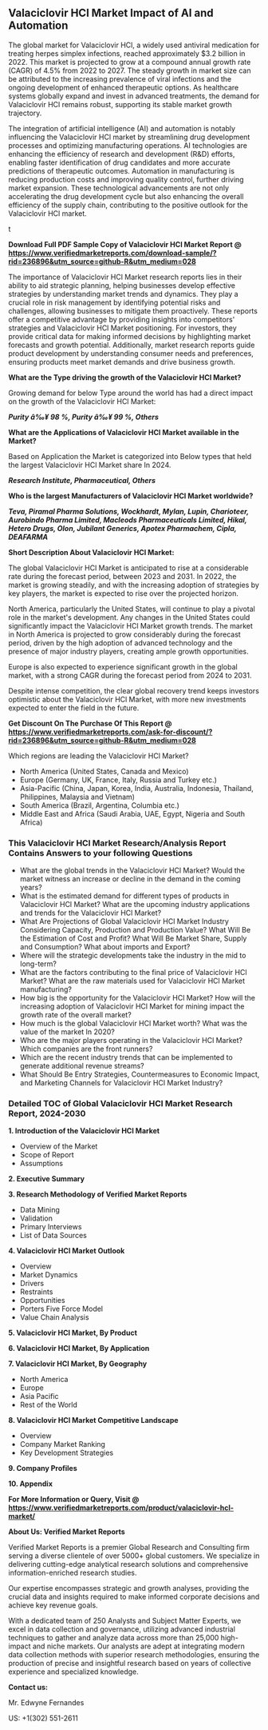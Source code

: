 <h2>Valaciclovir HCl Market Impact of AI and Automation</h2><p>The global market for Valaciclovir HCl, a widely used antiviral medication for treating herpes simplex infections, reached approximately $3.2 billion in 2022. This market is projected to grow at a compound annual growth rate (CAGR) of 4.5% from 2022 to 2027. The steady growth in market size can be attributed to the increasing prevalence of viral infections and the ongoing development of enhanced therapeutic options. As healthcare systems globally expand and invest in advanced treatments, the demand for Valaciclovir HCl remains robust, supporting its stable market growth trajectory.</p><p>The integration of artificial intelligence (AI) and automation is notably influencing the Valaciclovir HCl market by streamlining drug development processes and optimizing manufacturing operations. AI technologies are enhancing the efficiency of research and development (R&D) efforts, enabling faster identification of drug candidates and more accurate predictions of therapeutic outcomes. Automation in manufacturing is reducing production costs and improving quality control, further driving market expansion. These technological advancements are not only accelerating the drug development cycle but also enhancing the overall efficiency of the supply chain, contributing to the positive outlook for the Valaciclovir HCl market.</p>t</p><p id="" class=""><strong>Download Full PDF Sample Copy of Valaciclovir HCl Market Report @ <a href="https://www.verifiedmarketreports.com/download-sample/?rid=236896&utm_source=github-R&utm_medium=028" target="_blank">https://www.verifiedmarketreports.com/download-sample/?rid=236896&utm_source=github-R&utm_medium=028</a></strong></p><p>The importance of&nbsp;Valaciclovir HCl Market research reports lies in their ability to aid strategic planning, helping businesses develop effective strategies by understanding market trends and dynamics. They play a crucial role in risk management by identifying potential risks and challenges, allowing businesses to mitigate them proactively. These reports offer a competitive advantage by providing insights into competitors' strategies and Valaciclovir HCl Market positioning. For investors, they provide critical data for making informed decisions by highlighting market forecasts and growth potential. Additionally, market research reports guide product development by understanding consumer needs and preferences, ensuring products meet market demands and drive business growth.</p><p><strong>What are the&nbsp;Type driving the growth of the Valaciclovir HCl Market?</strong></p><p id="" class="">Growing demand for below Type around the world has had a direct impact on the growth of the Valaciclovir HCl Market:</p><em><strong>Purity â‰¥ 98 %, Purity â‰¥ 99 %, Others</strong></em></p><strong>What are the&nbsp;Applications&nbsp;of Valaciclovir HCl Market available in the Market?</strong></p><p id="" class="">Based on Application the Market is categorized into Below types that held the largest Valaciclovir HCl Market share In 2024.</p><em><strong>Research Institute, Pharmaceutical, Others</strong></em></p><strong>Who is the largest Manufacturers of Valaciclovir HCl Market worldwide?</strong></p><p><em><strong>Teva, Piramal Pharma Solutions, Wockhardt, Mylan, Lupin, Charioteer, Aurobindo Pharma Limited, Macleods Pharmaceuticals Limited, Hikal, Hetero Drugs, Olon, Jubilant Generics, Apotex Pharmachem, Cipla, DEAFARMA</strong></em></p><p id="" class=""><strong>Short Description About Valaciclovir HCl Market:</strong></p><p>The global Valaciclovir HCl Market is anticipated to rise at a considerable rate during the forecast period, between 2023 and 2031. In 2022, the market is growing steadily, and with the increasing adoption of strategies by key players, the market is expected to rise over the projected horizon.</p><p>North America, particularly the United States, will continue to play a pivotal role in the market's development. Any changes in the United States could significantly impact the Valaciclovir HCl Market growth trends. The market in North America is projected to grow considerably during the forecast period, driven by the high adoption of advanced technology and the presence of major industry players, creating ample growth opportunities.</p><p>Europe is also expected to experience significant growth in the global market, with a strong CAGR during the forecast period from 2024 to 2031.</p><p>Despite intense competition, the clear global recovery trend keeps investors optimistic about the Valaciclovir HCl Market, with more new investments expected to enter the field in the future.</p><p id="" class=""><strong>Get Discount On The Purchase Of This Report @ <a href="https://www.verifiedmarketreports.com/ask-for-discount/?rid=236896&utm_source=github-R&utm_medium=028" target="_blank">https://www.verifiedmarketreports.com/ask-for-discount/?rid=236896&utm_source=github-R&utm_medium=028</a></strong></p>Which regions are leading the Valaciclovir HCl Market?</p><ul><li>North America (United States, Canada and Mexico)</li><li>Europe (Germany, UK, France, Italy, Russia and Turkey etc.)</li><li>Asia-Pacific (China, Japan, Korea, India, Australia, Indonesia, Thailand, Philippines, Malaysia and Vietnam)</li><li>South America (Brazil, Argentina, Columbia etc.)</li><li>Middle East and Africa (Saudi Arabia, UAE, Egypt, Nigeria and South Africa)</li></ul><h3 id="" class="">This Valaciclovir HCl Market Research/Analysis Report Contains Answers to your following Questions</h3><ul><li>What are the global trends in the Valaciclovir HCl Market? Would the market witness an increase or decline in the demand in the coming years?</li><li>What is the estimated demand for different types of products in Valaciclovir HCl Market? What are the upcoming industry applications and trends for the Valaciclovir HCl Market?</li><li>What Are Projections of Global Valaciclovir HCl Market Industry Considering Capacity, Production and Production Value? What Will Be the Estimation of Cost and Profit? What Will Be Market Share, Supply and Consumption? What about imports and Export?</li><li>Where will the strategic developments take the industry in the mid to long-term?</li><li>What are the factors contributing to the final price of Valaciclovir HCl Market? What are the raw materials used for Valaciclovir HCl Market manufacturing?</li><li>How big is the opportunity for the Valaciclovir HCl Market? How will the increasing adoption of Valaciclovir HCl Market for mining impact the growth rate of the overall market?</li><li>How much is the global Valaciclovir HCl Market worth? What was the value of the market In 2020?</li><li>Who are the major players operating in the Valaciclovir HCl Market? Which companies are the front runners?</li><li>Which are the recent industry trends that can be implemented to generate additional revenue streams?</li><li>What Should Be Entry Strategies, Countermeasures to Economic Impact, and Marketing Channels for Valaciclovir HCl Market Industry?</li></ul><h3 id="" class="">Detailed TOC of Global Valaciclovir HCl Market Research Report, 2024-2030</h3><p id="" class=""><strong>1. Introduction of the Valaciclovir HCl Market</strong></p><ul><li>Overview of the Market</li><li>Scope of Report</li><li>Assumptions</li></ul><p id="" class=""><strong>2. Executive Summary</strong></p><p id="" class=""><strong>3. Research Methodology of Verified Market Reports</strong></p><ul><li>Data Mining</li><li>Validation</li><li>Primary Interviews</li><li>List of Data Sources</li></ul><p id="" class=""><strong>4. Valaciclovir HCl Market Outlook</strong></p><ul><li>Overview</li><li>Market Dynamics</li><li>Drivers</li><li>Restraints</li><li>Opportunities</li><li>Porters Five Force Model</li><li>Value Chain Analysis</li></ul><p id="" class=""><strong>5. Valaciclovir HCl Market, By Product</strong></p><p id="" class=""><strong>6. Valaciclovir HCl Market, By Application</strong></p><p id="" class=""><strong>7. Valaciclovir HCl Market, By Geography</strong></p><ul><li>North America</li><li>Europe</li><li>Asia Pacific</li><li>Rest of the World</li></ul><p id="" class=""><strong>8. Valaciclovir HCl Market Competitive Landscape</strong></p><ul><li>Overview</li><li>Company Market Ranking</li><li>Key Development Strategies</li></ul><p id="" class=""><strong>9. Company Profiles</strong></p><p id="" class=""><strong>10. Appendix</strong></p><p id="" class=""><strong>For More Information or Query, Visit @ <a href="https://www.verifiedmarketreports.com/product/valaciclovir-hcl-market/" target="_blank">https://www.verifiedmarketreports.com/product/valaciclovir-hcl-market/</a></strong></p><p id="" class=""><strong>About Us: Verified Market Reports</strong></p><p id="" class="">Verified Market Reports is a premier Global Research and Consulting firm serving a diverse clientele of over 5000+ global customers. We specialize in delivering cutting-edge analytical research solutions and comprehensive information-enriched research studies.</p><p id="" class="">Our expertise encompasses strategic and growth analyses, providing the crucial data and insights required to make informed corporate decisions and achieve key revenue goals.</p><p id="" class="">With a dedicated team of 250 Analysts and Subject Matter Experts, we excel in data collection and governance, utilizing advanced industrial techniques to gather and analyze data across more than 25,000 high-impact and niche markets. Our analysts are adept at integrating modern data collection methods with superior research methodologies, ensuring the production of precise and insightful research based on years of collective experience and specialized knowledge.</p><p id="" class=""><strong>Contact us:</strong></p><p id="" class="">Mr. Edwyne Fernandes</p><p id="" class="">US: +1(302) 551-2611</p>
